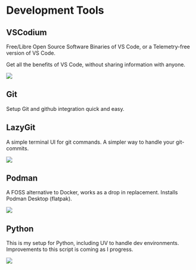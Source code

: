 # Development Tools 

## VSCodium
Free/Libre Open Source Software Binaries of VS Code, or a Telemetry-free version of VS Code.

Get all the benefits of VS Code, without sharing information with anyone.

[<img src="https://img.shields.io/badge/VSCodium-100000?style=for-the-badge&logo=github&logoColor=white">](https://github.com/VSCodium/vscodium)


## Git
Setup Git and github integration quick and easy.

## LazyGit
A simple terminal UI for git commands. A simpler way to handle your git-commits.

[<img src="https://img.shields.io/badge/jesseduffield/lazygit-100000?style=for-the-badge&logo=github&logoColor=white">](https://github.com/jesseduffield/lazygit)

## Podman
A FOSS alternative to Docker, works as a drop in replacement.
Installs Podman Desktop (flatpak).

[<img src="https://img.shields.io/badge/containers/Podman-100000?style=for-the-badge&logo=github&logoColor=white">](https://github.com/containers/podman)

## Python
This is my setup for Python, including UV to handle dev environments.
Improvements to this script is coming as I progress.

[<img src="https://img.shields.io/badge/astral_sh/uv-100000?style=for-the-badge&logo=github&logoColor=white">](https://github.com/astral-sh/uv)
